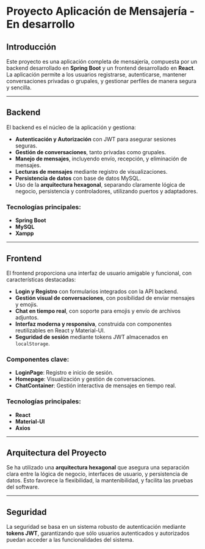 # Proyecto Aplicación de Mensajería - En desarrollo

## Introducción
Este proyecto es una aplicación completa de mensajería, compuesta por un backend desarrollado en **Spring Boot** y un frontend desarrollado en **React**. La aplicación permite a los usuarios registrarse, autenticarse, mantener conversaciones privadas o grupales, y gestionar perfiles de manera segura y sencilla.

---

## Backend

El backend es el núcleo de la aplicación y gestiona:

- **Autenticación y Autorización** con JWT para asegurar sesiones seguras.
- **Gestión de conversaciones**, tanto privadas como grupales.
- **Manejo de mensajes**, incluyendo envío, recepción, y eliminación de mensajes.
- **Lecturas de mensajes** mediante registro de visualizaciones.
- **Persistencia de datos** con base de datos MySQL.
- Uso de la **arquitectura hexagonal**, separando claramente lógica de negocio, persistencia y controladores, utilizando puertos y adaptadores.

### Tecnologías principales:
- **Spring Boot**
- **MySQL**
- **Xampp**

---

## Frontend

El frontend proporciona una interfaz de usuario amigable y funcional, con características destacadas:

- **Login y Registro** con formularios integrados con la API backend.
- **Gestión visual de conversaciones**, con posibilidad de enviar mensajes y emojis.
- **Chat en tiempo real**, con soporte para emojis y envío de archivos adjuntos.
- **Interfaz moderna y responsiva**, construida con componentes reutilizables en React y Material-UI.
- **Seguridad de sesión** mediante tokens JWT almacenados en `localStorage`.

### Componentes clave:
- **LoginPage**: Registro e inicio de sesión.
- **Homepage**: Visualización y gestión de conversaciones.
- **ChatContainer**: Gestión interactiva de mensajes en tiempo real.

### Tecnologías principales:
- **React**
- **Material-UI**
- **Axios**

---

## Arquitectura del Proyecto
Se ha utilizado una **arquitectura hexagonal** que asegura una separación clara entre la lógica de negocio, interfaces de usuario, y persistencia de datos. Esto favorece la flexibilidad, la mantenibilidad, y facilita las pruebas del software.

---

## Seguridad
La seguridad se basa en un sistema robusto de autenticación mediante **tokens JWT**, garantizando que sólo usuarios autenticados y autorizados puedan acceder a las funcionalidades del sistema.
